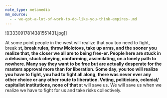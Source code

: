 ```yaml
---
note_type: metamedia
mm_source:
  - - we-got-a-lot-of-work-to-do-like-you-think-empires-.md
---
```


![[3330917814381551431.jpg]]

At some point people in the west will
realize that you too need to fight, break
s**t, break rules, throw Molotovs, take
up arms, and the sooner you realize that,
the closer we all are to being free-er.
People here are stuck in a delusion, stuck
obeying, conforming, assimilating, on a
lonely path to nowhere. Many say they
want to be free but are actually desperate
for the masters approval more than for
liberation. Some day, you too will realize
you have to fight, you had to fight all
along, there was never ever any other
choice or any other route to liberation.
Voting, politicians, colonial/ capitalist
institutions, none of that s**t will save us.
We will save us when we realize we have
to fight for us and take risks collectively.


